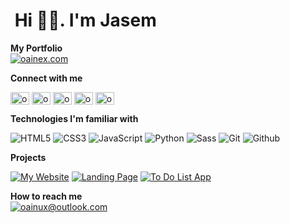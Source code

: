 <h1 align=left">&nbsp;Hi 👋🏻. I'm Jasem</h1>

**My Portfolio** <br>
[![oainex.com](https://img.shields.io/badge/-oainux.com-000000?style=for-the-badge&logo=🧬)](https://oainux.com/)

**Connect with me**
<p align="left">
<a href="https://instagram.com/oainux" target="blank"><img align="center" src="https://raw.githubusercontent.com/rahuldkjain/github-profile-readme-generator/master/src/images/icons/Social/instagram.svg" alt="oainux" height="20" width="30" /></a>
<a href="https://twitter.com/oainux" target="blank"><img align="center" src="https://raw.githubusercontent.com/rahuldkjain/github-profile-readme-generator/master/src/images/icons/Social/twitter.svg" alt="oainux" height="20" width="30" /></a>
<a href="https://linkedin.com/in/oainux" target="blank"><img align="center" src="https://raw.githubusercontent.com/rahuldkjain/github-profile-readme-generator/master/src/images/icons/Social/linked-in-alt.svg" alt="oainux" height="20" width="30" /></a>
<a href="https://codepen.io/oainux" target="blank"><img align="center" src="https://raw.githubusercontent.com/rahuldkjain/github-profile-readme-generator/master/src/images/icons/Social/codepen.svg" alt="oainux" height="20" width="30" /></a>
<a href="https://hashnode.com/oainux" target="blank"><img align="center" src="https://raw.githubusercontent.com/rahuldkjain/github-profile-readme-generator/master/src/images/icons/Social/hashnode.svg" alt="oainux" height="20" width="30" /></a>
</p>


**Technologies I'm familiar with**

![HTML5](https://img.shields.io/badge/-HTML5-000000?style=flat&logo=HTML5)
![CSS3](https://img.shields.io/badge/-CSS3-000000?style=flat&logo=CSS3)
![JavaScript](https://img.shields.io/badge/-JavaScript-000000?style=flat&logo=javascript)
![Python](https://img.shields.io/badge/-Python-000000?style=flat&logo=python)
![Sass](https://img.shields.io/badge/-Sass-000000?style=flat&logo=sass)
![Git](https://img.shields.io/badge/-Git-000000?style=flat&logo=git)
![Github](https://img.shields.io/badge/-Github-000000?style=flat&logo=github)

**Projects**

[![My Website](https://img.shields.io/badge/-📖&nbsp;&nbsp;My&nbsp;Portfolio-000000?style=flat)](https://oainux.com/)
[![Landing Page](https://img.shields.io/badge/-📰&nbsp;&nbsp;Landing&nbsp;Page-000000?style=flat)](https://oainux-landing-page.netlify.app/)
[![To Do List App](https://img.shields.io/badge/-📝&nbsp;&nbsp;To&nbsp;Do&nbsp;List&nbsp;App-000000?style=flat)](https://oainux-todo.netlify.app/)

**How to reach me** <br>
[![oainux@outlook.com](https://img.shields.io/badge/-oainux@outlook.com-000000?style=for-the-badge&logo=🧬)](mailto:oainux@outlook.com)
